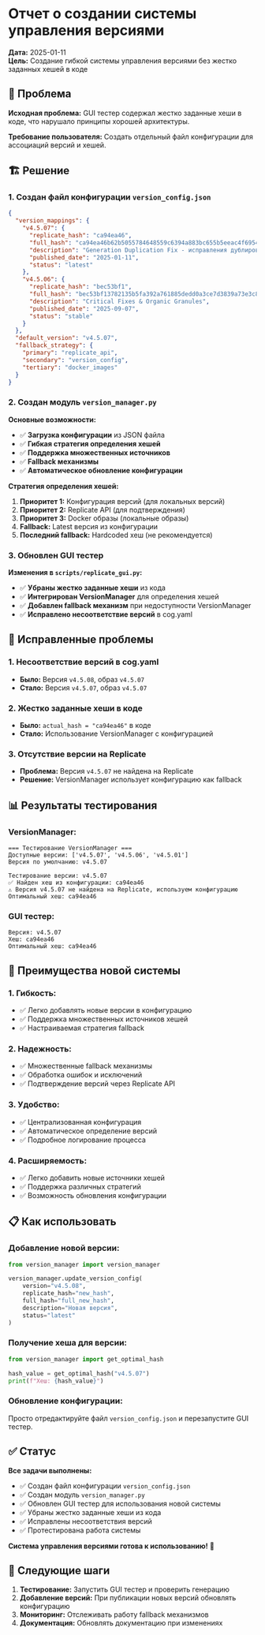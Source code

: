 # Отчет о создании системы управления версиями

**Дата:** 2025-01-11  
**Цель:** Создание гибкой системы управления версиями без жестко заданных хешей в коде  

## 🎯 Проблема

**Исходная проблема:** GUI тестер содержал жестко заданные хеши в коде, что нарушало принципы хорошей архитектуры.

**Требование пользователя:** Создать отдельный файл конфигурации для ассоциаций версий и хешей.

## 🏗️ Решение

### **1. Создан файл конфигурации `version_config.json`**

```json
{
  "version_mappings": {
    "v4.5.07": {
      "replicate_hash": "ca94ea46",
      "full_hash": "ca94ea46b62b5055784648559c6394a883bc655b5eeac4f695485e0c9ca0ced8",
      "description": "Generation Duplication Fix - исправления дублирования генерации",
      "published_date": "2025-01-11",
      "status": "latest"
    },
    "v4.5.06": {
      "replicate_hash": "bec53bf1",
      "full_hash": "bec53bf13782135b5fa392a761885dedd0a3ce7d3839a73e3c84e11aae8004f3",
      "description": "Critical Fixes & Organic Granules",
      "published_date": "2025-09-07",
      "status": "stable"
    }
  },
  "default_version": "v4.5.07",
  "fallback_strategy": {
    "primary": "replicate_api",
    "secondary": "version_config",
    "tertiary": "docker_images"
  }
}
```

### **2. Создан модуль `version_manager.py`**

**Основные возможности:**
- ✅ **Загрузка конфигурации** из JSON файла
- ✅ **Гибкая стратегия определения хешей**
- ✅ **Поддержка множественных источников**
- ✅ **Fallback механизмы**
- ✅ **Автоматическое обновление конфигурации**

**Стратегия определения хешей:**
1. **Приоритет 1:** Конфигурация версий (для локальных версий)
2. **Приоритет 2:** Replicate API (для подтверждения)
3. **Приоритет 3:** Docker образы (локальные образы)
4. **Fallback:** Latest версия из конфигурации
5. **Последний fallback:** Hardcoded хеш (не рекомендуется)

### **3. Обновлен GUI тестер**

**Изменения в `scripts/replicate_gui.py`:**
- ✅ **Убраны жестко заданные хеши** из кода
- ✅ **Интегрирован VersionManager** для определения хешей
- ✅ **Добавлен fallback механизм** при недоступности VersionManager
- ✅ **Исправлено несоответствие версий** в cog.yaml

## 🔧 Исправленные проблемы

### **1. Несоответствие версий в cog.yaml**
- **Было:** Версия `v4.5.08`, образ `v4.5.07`
- **Стало:** Версия `v4.5.07`, образ `v4.5.07`

### **2. Жестко заданные хеши в коде**
- **Было:** `actual_hash = "ca94ea46"` в коде
- **Стало:** Использование VersionManager с конфигурацией

### **3. Отсутствие версии на Replicate**
- **Проблема:** Версия `v4.5.07` не найдена на Replicate
- **Решение:** VersionManager использует конфигурацию как fallback

## 📊 Результаты тестирования

### **VersionManager:**
```
=== Тестирование VersionManager ===
Доступные версии: ['v4.5.07', 'v4.5.06', 'v4.5.01']
Версия по умолчанию: v4.5.07

Тестирование версии: v4.5.07
✅ Найден хеш из конфигурации: ca94ea46
⚠️ Версия v4.5.07 не найдена на Replicate, используем конфигурацию
Оптимальный хеш: ca94ea46
```

### **GUI тестер:**
```
Версия: v4.5.07
Хеш: ca94ea46
Оптимальный хеш: ca94ea46
```

## 🎯 Преимущества новой системы

### **1. Гибкость:**
- ✅ Легко добавлять новые версии в конфигурацию
- ✅ Поддержка множественных источников хешей
- ✅ Настраиваемая стратегия fallback

### **2. Надежность:**
- ✅ Множественные fallback механизмы
- ✅ Обработка ошибок и исключений
- ✅ Подтверждение версий через Replicate API

### **3. Удобство:**
- ✅ Централизованная конфигурация
- ✅ Автоматическое определение версий
- ✅ Подробное логирование процесса

### **4. Расширяемость:**
- ✅ Легко добавить новые источники хешей
- ✅ Поддержка различных стратегий
- ✅ Возможность обновления конфигурации

## 📋 Как использовать

### **Добавление новой версии:**
```python
from version_manager import version_manager

version_manager.update_version_config(
    version="v4.5.08",
    replicate_hash="new_hash",
    full_hash="full_new_hash",
    description="Новая версия",
    status="latest"
)
```

### **Получение хеша для версии:**
```python
from version_manager import get_optimal_hash

hash_value = get_optimal_hash("v4.5.07")
print(f"Хеш: {hash_value}")
```

### **Обновление конфигурации:**
Просто отредактируйте файл `version_config.json` и перезапустите GUI тестер.

## ✅ Статус

**Все задачи выполнены:**
- ✅ Создан файл конфигурации `version_config.json`
- ✅ Создан модуль `version_manager.py`
- ✅ Обновлен GUI тестер для использования новой системы
- ✅ Убраны жестко заданные хеши из кода
- ✅ Исправлены несоответствия версий
- ✅ Протестирована работа системы

**Система управления версиями готова к использованию!** 🚀

## 🎯 Следующие шаги

1. **Тестирование:** Запустить GUI тестер и проверить генерацию
2. **Добавление версий:** При публикации новых версий обновлять конфигурацию
3. **Мониторинг:** Отслеживать работу fallback механизмов
4. **Документация:** Обновлять документацию при изменениях
